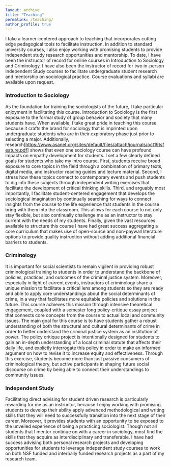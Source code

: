 ```yaml
---
layout: archive
title: "Teaching"
permalink: /teaching/
author_profile: true
---
```

I take a learner-centered approach to teaching that incorporates cutting edge pedagogical tools to facilitate instruction. In addition to standard university courses, I also enjoy working with promising students to provide independent study research opportunities and mentorship. To date, I have been the instructor of record for online courses in Introduction to Sociology and Criminology. I have also been the instructor of record for two in-person Independent Study courses to facilitate undergraduate student research and mentorship on sociological practice. Course evaluations and syllabi are available upon request.


### Introduction to Sociology

As the foundation for training the sociologists of the future, I take particular enjoyment in facilitating this course. Introduction to Sociology is the first exposure to the formal study of group behavior and society that many students have. When available, I take great pride in teaching this course because it crafts the brand for sociology that is imprinted upon undergraduate students who are in their exploratory phase just prior to selecting a major. Additionally, research[https://www.asanet.org/sites/default/files/attach/journals/oct19tsfeature.pdf] shows that even one sociology course can have profound impacts on empathy development for students. I set a few clearly defined goals for students who take my intro course. First, students receive broad exposure to core topics in the field through a combination of primary texts, digital media, and instructor reading guides and lecture material. Second, I stress how these topics connect to contemporary events and push students to dig into these subjects through independent writing exercises that facilitate the development of critical thinking skills. Third, and arguably most importantly, I facilitate student-centered engagement that develops the sociological imagination by continually searching for ways to connect insights from the course to the life experience that students in the course bring with them into the classroom. This allows for each course to not only stay flexible, but also continually challenge me as an instructor to stay current with the needs of my students. Finally, given the vast resources available to structure this course I have had great success aggregating a core curriculum that makes use of open-source and non-paywall literature options to provide quality instruction without adding additional financial barriers to students.

### Criminology

It is important for social scientists to remain vigilent in providing robust criminological training to students in order to understand the backbone of policies, practices, and outcomes of the criminal justice system. Moreover, especially in light of current events, instructors of criminology share a unique mission to facilitate a critical lens among students so they are ready and able to apply core understandings about the social determinants of crime, in a way that facilitates more equitable policies and solutions in the future. This course achieves this mission through intensive theoretical engagement, coupled with a semester long policy-critique essay project that connects core concepts from the course to actual local and community issues. The main goal for this course is to have students gather a robust understanding of both the structural and cultural determinants of crime in order to better understand the criminal justice system as an institution of power. The policy critique project is intentionally designed for students to gain an in-depth understanding of a local criminal statute that affects their daily life, and explictly interrogate this policy in order to make an informed argument on how to revise it to increase equity and effectiveness. Through this exercise, students become more than just passive consumers of criminological theory, but active participants in shaping future social discourse on crime by being able to connect their understandings to community issues.

### Independent Study

Facilitating direct advising for student driven research is particularly rewarding for me as an instructor, because I enjoy working with promising students to develop their ability apply advanced methodological and writing skills that they will need to successfully transition into the next stage of their career. Moreover, it provides students with an opportunity to be exposed to the unveiled experience of being a practicing sociologist. Though not all students that I mentor continue on with a career in sociology, most find the skills that they acquire as interdisciplinary and transferable. I have had success advising both personal research projects and developing opportunities for students to leverage independent study courses to work on both NSF funded and internally funded research projects as a part of my research team. 
